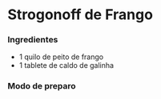 # Strogonoff de Frango



### Ingredientes

- 1 quilo de peito de frango
- 1 tablete  de caldo de galinha



### Modo de preparo



